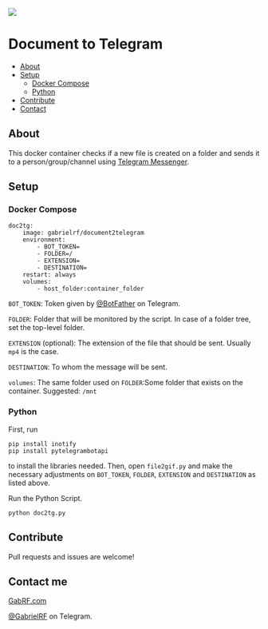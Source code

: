 [![](https://dockerbuildbadges.quelltext.eu/status.svg?organization=gabrielrf&repository=document2telegram)](https://hub.docker.com/r/gabrielrf/document2telegram/builds)

# Document to Telegram

* [About](#about)
* [Setup](#setup)
  * [Docker Compose](#docker-compose)
  * [Python](#python)
* [Contribute](#contribute)
* [Contact](#contact-me)

## About

This docker container checks if a new file is created on a folder and sends it to a person/group/channel using [Telegram Messenger](https://telegram.org).

## Setup

### Docker Compose

```
doc2tg:
    image: gabrielrf/document2telegram
    environment:
        - BOT_TOKEN=
        - FOLDER=/
        - EXTENSION=
        - DESTINATION=
    restart: always
    volumes:
        - host_folder:container_folder
```

`BOT_TOKEN`: Token given by [@BotFather](https://t.me/BotFather) on Telegram.

`FOLDER`: Folder that will be monitored by the script. In case of a folder tree, set the top-level folder.

`EXTENSION` (optional): The extension of the file that should be sent. Usually `mp4` is the case.

`DESTINATION`: To whom the message will be sent.

`volumes`: The same folder used on `FOLDER`:Some folder that exists on the container. Suggested: `/mnt`

### Python

First, run 

```
pip install inotify
pip install pytelegrambotapi
```

to install the libraries needed. Then, open `file2gif.py` and make the necessary adjustments on `BOT_TOKEN`, `FOLDER`, `EXTENSION` and `DESTINATION` as listed above. 

Run the Python Script.

```
python doc2tg.py
```

## Contribute

Pull requests and issues are welcome! 

## Contact me

[GabRF.com](https://gabrf.com)

[@GabrielRF](https://t.me/gabrielrf) on Telegram.
